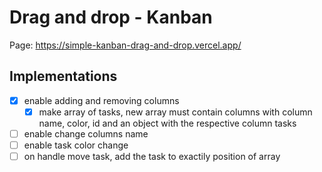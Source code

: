 # Drag and drop - Kanban
Page: https://simple-kanban-drag-and-drop.vercel.app/

## Implementations
  - [x] enable adding and removing columns
    - [x] make array of tasks, new array must contain columns with column name, color, id and an object with the respective column tasks
  - [ ] enable change columns name
  - [ ] enable task color change  
  - [ ] on handle move task, add the task to exactily position of array